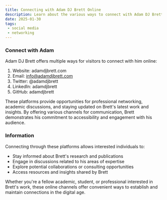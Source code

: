 ```yaml
---
title: Connecting with Adam DJ Brett Online
description: Learn about the various ways to connect with Adam DJ Brett through his website and social media.
date: 2025-01-30
tags:
 - social media
 - networking
---
```

### Connect with Adam

Adam DJ Brett offers multiple ways for visitors to connect with him online:

1. Website: adamdjbrett.com
2. Email: info@adamdjbrett.com
3. Twitter: @adamdjbrett
4. LinkedIn: adamdjbrett
5. GitHub: adamdjbrett

These platforms provide opportunities for professional networking, academic discussions, and staying updated on Brett's latest work and insights. By offering various channels for communication, Brett demonstrates his commitment to accessibility and engagement with his audience.

### Information

Connecting through these platforms allows interested individuals to:

- Stay informed about Brett's research and publications
- Engage in discussions related to his areas of expertise
- Explore potential collaborations or consulting opportunities
- Access resources and insights shared by Brett

Whether you're a fellow academic, student, or professional interested in Brett's work, these online channels offer convenient ways to establish and maintain connections in the digital age.

